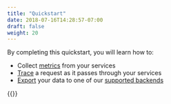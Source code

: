 ```yaml
---
title: "Quickstart"
date: 2018-07-16T14:28:57-07:00
draft: false
weight: 20
---
```


By completing this quickstart, you will learn how to:

* Collect [metrics](/core-concepts/metrics) from your services
* [Trace](/core-concepts/tracing) a request as it passes through your services
* [Export](/core-concepts/exporters) your data to one of our [supported backends](/supported-exporters/)

{{<quickstart-list>}}
